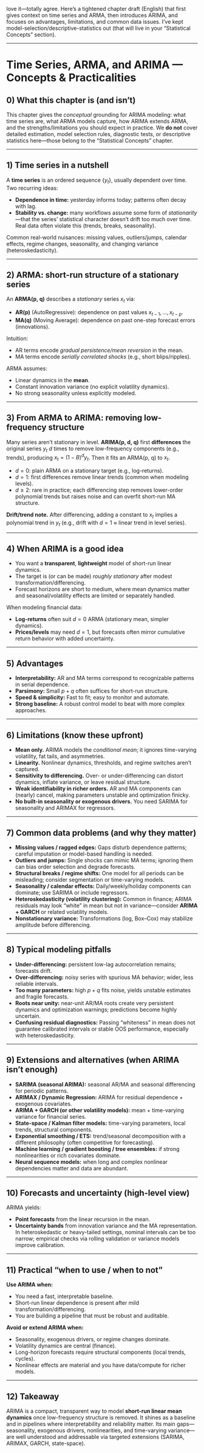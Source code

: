 love it—totally agree. Here’s a tightened chapter draft (English) that first gives context on time series and ARMA, then introduces ARIMA, and focuses on advantages, limitations, and common data issues. I’ve kept model-selection/descriptive-statistics out (that will live in your “Statistical Concepts” section).

---

# Time Series, ARMA, and ARIMA — Concepts & Practicalities

## 0) What this chapter is (and isn’t)

This chapter gives the *conceptual* grounding for ARIMA modeling: what time series are, what ARMA models capture, how ARIMA extends ARMA, and the strengths/limitations you should expect in practice. We **do not** cover detailed estimation, model selection rules, diagnostic tests, or descriptive statistics here—those belong to the “Statistical Concepts” chapter.

---

## 1) Time series in a nutshell

A **time series** is an ordered sequence $\{y_t\}$, usually dependent over time. Two recurring ideas:

* **Dependence in time:** yesterday informs today; patterns often decay with lag.
* **Stability vs. change:** many workflows assume some form of *stationarity*—that the series’ statistical character doesn’t drift too much over time. Real data often violate this (trends, breaks, seasonality).

Common real-world nuisances: missing values, outliers/jumps, calendar effects, regime changes, seasonality, and changing variance (heteroskedasticity).

---

## 2) ARMA: short-run structure of a stationary series

An **ARMA(p, q)** describes a *stationary* series $x_t$ via:

* **AR(p)** (AutoRegressive): dependence on past values $x_{t-1},\dots,x_{t-p}$.
* **MA(q)** (Moving Average): dependence on past one-step forecast errors (innovations).

Intuition:

* AR terms encode *gradual persistence/mean reversion* in the mean.
* MA terms encode *serially correlated shocks* (e.g., short blips/ripples).

ARMA assumes:

* Linear dynamics in the **mean**.
* Constant innovation variance (no explicit volatility dynamics).
* No strong seasonality unless explicitly modeled.

---

## 3) From ARMA to ARIMA: removing low-frequency structure

Many series aren’t stationary in level. **ARIMA(p, d, q)** first **differences** the original series $y_t$ $d$ times to remove low-frequency components (e.g., trends), producing $x_t = (1 - B)^d y_t$. Then it fits an ARMA(p, q) to $x_t$.

* $d=0$: plain ARMA on a stationary target (e.g., log-returns).
* $d=1$: first differences remove linear trends (common when modeling levels).
* $d \ge 2$: rare in practice; each differencing step removes lower-order polynomial trends but raises noise and can overfit short-run MA structure.

**Drift/trend note.** After differencing, adding a constant to $x_t$ implies a polynomial trend in $y_t$ (e.g., drift with $d=1$ ≈ linear trend in level series).

---

## 4) When ARIMA is a good idea

* You want a **transparent**, **lightweight** model of short-run linear dynamics.
* The target is (or can be made) *roughly stationary* after modest transformation/differencing.
* Forecast horizons are short to medium, where mean dynamics matter and seasonal/volatility effects are limited or separately handled.

When modeling financial data:

* **Log-returns** often suit $d=0$ ARMA (stationary mean, simpler dynamics).
* **Prices/levels** may need $d=1$, but forecasts often mirror cumulative return behavior with added uncertainty.

---

## 5) Advantages

* **Interpretability:** AR and MA terms correspond to recognizable patterns in serial dependence.
* **Parsimony:** Small $p+q$ often suffices for short-run structure.
* **Speed & simplicity:** Fast to fit; easy to monitor and automate.
* **Strong baseline:** A robust control model to beat with more complex approaches.

---

## 6) Limitations (know these upfront)

* **Mean only.** ARIMA models the *conditional mean*; it ignores time-varying volatility, fat tails, and asymmetries.
* **Linearity.** Nonlinear dynamics, thresholds, and regime switches aren’t captured.
* **Sensitivity to differencing.** Over- or under-differencing can distort dynamics, inflate variance, or leave residual structure.
* **Weak identifiability in richer orders.** AR and MA components can (nearly) cancel, making parameters unstable and optimization finicky.
* **No built-in seasonality or exogenous drivers.** You need SARIMA for seasonality and ARIMAX for regressors.

---

## 7) Common data problems (and why they matter)

* **Missing values / ragged edges:** Gaps disturb dependence patterns; careful imputation or model-based handling is needed.
* **Outliers and jumps:** Single shocks can mimic MA terms; ignoring them can bias order selection and degrade forecasts.
* **Structural breaks / regime shifts:** One model for all periods can be misleading; consider segmentation or time-varying models.
* **Seasonality / calendar effects:** Daily/weekly/holiday components can dominate; use SARIMA or include regressors.
* **Heteroskedasticity (volatility clustering):** Common in finance; ARIMA residuals may look “white” in mean but not in variance—consider **ARIMA + GARCH** or related volatility models.
* **Nonstationary variance:** Transformations (log, Box–Cox) may stabilize amplitude before differencing.

---

## 8) Typical modeling pitfalls

* **Under-differencing:** persistent low-lag autocorrelation remains; forecasts drift.
* **Over-differencing:** noisy series with spurious MA behavior; wider, less reliable intervals.
* **Too many parameters:** high $p+q$ fits noise, yields unstable estimates and fragile forecasts.
* **Roots near unity:** near-unit AR/MA roots create very persistent dynamics and optimization warnings; predictions become highly uncertain.
* **Confusing residual diagnostics:** Passing “whiteness” in mean does not guarantee calibrated intervals or stable OOS performance, especially with heteroskedasticity.

---

## 9) Extensions and alternatives (when ARIMA isn’t enough)

* **SARIMA (seasonal ARIMA):** seasonal AR/MA and seasonal differencing for periodic patterns.
* **ARIMAX / Dynamic Regression:** ARIMA for residual dependence + exogenous covariates.
* **ARIMA + GARCH (or other volatility models):** mean + time-varying variance for financial series.
* **State-space / Kalman filter models:** time-varying parameters, local trends, structural components.
* **Exponential smoothing / ETS:** trend/seasonal decomposition with a different philosophy (often competitive for forecasting).
* **Machine learning / gradient boosting / tree ensembles:** if strong nonlinearities or rich covariates dominate.
* **Neural sequence models:** when long and complex nonlinear dependencies matter and data are abundant.

---

## 10) Forecasts and uncertainty (high-level view)

ARIMA yields:

* **Point forecasts** from the linear recursion in the mean.
* **Uncertainty bands** from innovation variance and the MA representation.
  In heteroskedastic or heavy-tailed settings, nominal intervals can be too narrow; empirical checks via rolling validation or variance models improve calibration.

---

## 11) Practical “when to use / when to not”

**Use ARIMA when:**

* You need a fast, interpretable baseline.
* Short-run linear dependence is present after mild transformation/differencing.
* You are building a pipeline that must be robust and auditable.

**Avoid or extend ARIMA when:**

* Seasonality, exogenous drivers, or regime changes dominate.
* Volatility dynamics are central (finance).
* Long-horizon forecasts require structural components (local trends, cycles).
* Nonlinear effects are material and you have data/compute for richer models.

---

## 12) Takeaway

ARIMA is a compact, transparent way to model **short-run linear mean dynamics** once low-frequency structure is removed. It shines as a baseline and in pipelines where interpretability and reliability matter. Its main gaps—seasonality, exogenous drivers, nonlinearities, and time-varying variance—are well understood and addressable via targeted extensions (SARIMA, ARIMAX, GARCH, state-space).
